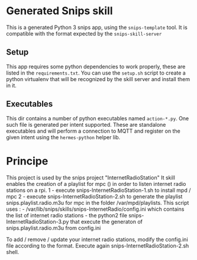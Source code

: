 # Generated Snips skill

This is a generated Python 3 snips app, using the `snips-template` tool.
It is compatible with the format expected by the `snips-skill-server`

## Setup

This app requires some python dependencies to work properly, these are
listed in the `requirements.txt`. You can use the `setup.sh` script to
create a python virtualenv that will be recognized by the skill server
and install them in it.

## Executables

This dir contains a number of python executables named `action-*.py`.
One such file is generated per intent supported. These are standalone
executables and will perform a connection to MQTT and register on the
given intent using the `hermes-python` helper lib.

# Principe
This project is used by the snips project "InternetRadioStation"
It skill enables the creation of a playlist for mpc () in order to listen internet radio stations on a rpi.
1 - execute snips-InternetRadioStation-1.sh to install mpd / mpc
2 - execute snips-InternetRadioStation-2.sh to generate the playlist snips.playlist.radio.m3u for mpc in the folder /var/mpd/playlists. This script uses :
    - /var/lib/snips/skills/snips-InternetRadio/config.ini which contains the list of internet radio stations
    - the python2 file snips-InternetRadioStation-3.py that execute the generaton of snips.playlist.radio.m3u from config.ini
    
To add / remove / update your internet radio stations, modify the config.ini file according to the format. Execute again snips-InternetRadioStation-2.sh shell.

